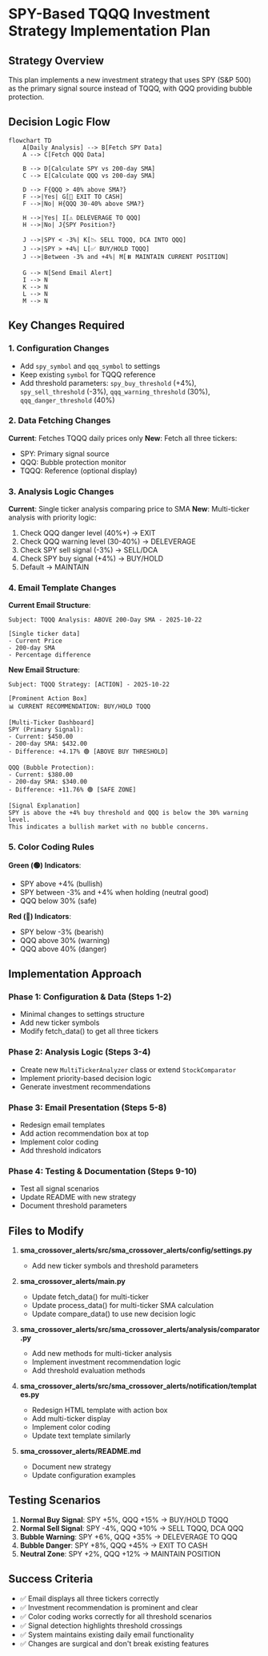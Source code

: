 # SPY-Based TQQQ Investment Strategy Implementation Plan

## Strategy Overview

This plan implements a new investment strategy that uses SPY (S&P 500) as the primary signal source instead of TQQQ, with QQQ providing bubble protection.

## Decision Logic Flow

```mermaid
flowchart TD
    A[Daily Analysis] --> B[Fetch SPY Data]
    A --> C[Fetch QQQ Data]
    
    B --> D[Calculate SPY vs 200-day SMA]
    C --> E[Calculate QQQ vs 200-day SMA]
    
    D --> F{QQQ > 40% above SMA?}
    F -->|Yes| G[🚨 EXIT TO CASH]
    F -->|No| H{QQQ 30-40% above SMA?}
    
    H -->|Yes| I[⚠️ DELEVERAGE TO QQQ]
    H -->|No| J{SPY Position?}
    
    J -->|SPY < -3%| K[📉 SELL TQQQ, DCA INTO QQQ]
    J -->|SPY > +4%| L[✅ BUY/HOLD TQQQ]
    J -->|Between -3% and +4%| M[⏸️ MAINTAIN CURRENT POSITION]
    
    G --> N[Send Email Alert]
    I --> N
    K --> N
    L --> N
    M --> N
```

## Key Changes Required

### 1. Configuration Changes
- Add `spy_symbol` and `qqq_symbol` to settings
- Keep existing `symbol` for TQQQ reference
- Add threshold parameters: `spy_buy_threshold` (+4%), `spy_sell_threshold` (-3%), `qqq_warning_threshold` (30%), `qqq_danger_threshold` (40%)

### 2. Data Fetching Changes
**Current**: Fetches TQQQ daily prices only
**New**: Fetch all three tickers:
- SPY: Primary signal source
- QQQ: Bubble protection monitor
- TQQQ: Reference (optional display)

### 3. Analysis Logic Changes
**Current**: Single ticker analysis comparing price to SMA
**New**: Multi-ticker analysis with priority logic:
1. Check QQQ danger level (40%+) → EXIT
2. Check QQQ warning level (30-40%) → DELEVERAGE
3. Check SPY sell signal (-3%) → SELL/DCA
4. Check SPY buy signal (+4%) → BUY/HOLD
5. Default → MAINTAIN

### 4. Email Template Changes
**Current Email Structure**:
```
Subject: TQQQ Analysis: ABOVE 200-Day SMA - 2025-10-22

[Single ticker data]
- Current Price
- 200-day SMA
- Percentage difference
```

**New Email Structure**:
```
Subject: TQQQ Strategy: [ACTION] - 2025-10-22

[Prominent Action Box]
📊 CURRENT RECOMMENDATION: BUY/HOLD TQQQ

[Multi-Ticker Dashboard]
SPY (Primary Signal):
- Current: $450.00
- 200-day SMA: $432.00
- Difference: +4.17% 🟢 [ABOVE BUY THRESHOLD]

QQQ (Bubble Protection):
- Current: $380.00
- 200-day SMA: $340.00
- Difference: +11.76% 🟢 [SAFE ZONE]

[Signal Explanation]
SPY is above the +4% buy threshold and QQQ is below the 30% warning level.
This indicates a bullish market with no bubble concerns.
```

### 5. Color Coding Rules

**Green (🟢) Indicators**:
- SPY above +4% (bullish)
- SPY between -3% and +4% when holding (neutral good)
- QQQ below 30% (safe)

**Red (🔴) Indicators**:
- SPY below -3% (bearish)
- QQQ above 30% (warning)
- QQQ above 40% (danger)

## Implementation Approach

### Phase 1: Configuration & Data (Steps 1-2)
- Minimal changes to settings structure
- Add new ticker symbols
- Modify fetch_data() to get all three tickers

### Phase 2: Analysis Logic (Steps 3-4)
- Create new `MultiTickerAnalyzer` class or extend `StockComparator`
- Implement priority-based decision logic
- Generate investment recommendations

### Phase 3: Email Presentation (Steps 5-8)
- Redesign email templates
- Add action recommendation box at top
- Implement color coding
- Add threshold indicators

### Phase 4: Testing & Documentation (Steps 9-10)
- Test all signal scenarios
- Update README with new strategy
- Document threshold parameters

## Files to Modify

1. **sma_crossover_alerts/src/sma_crossover_alerts/config/settings.py**
   - Add new ticker symbols and threshold parameters

2. **sma_crossover_alerts/main.py**
   - Update fetch_data() for multi-ticker
   - Update process_data() for multi-ticker SMA calculation
   - Update compare_data() to use new decision logic

3. **sma_crossover_alerts/src/sma_crossover_alerts/analysis/comparator.py**
   - Add new methods for multi-ticker analysis
   - Implement investment recommendation logic
   - Add threshold evaluation methods

4. **sma_crossover_alerts/src/sma_crossover_alerts/notification/templates.py**
   - Redesign HTML template with action box
   - Add multi-ticker display
   - Implement color coding
   - Update text template similarly

5. **sma_crossover_alerts/README.md**
   - Document new strategy
   - Update configuration examples

## Testing Scenarios

1. **Normal Buy Signal**: SPY +5%, QQQ +15% → BUY/HOLD TQQQ
2. **Normal Sell Signal**: SPY -4%, QQQ +10% → SELL TQQQ, DCA QQQ
3. **Bubble Warning**: SPY +6%, QQQ +35% → DELEVERAGE TO QQQ
4. **Bubble Danger**: SPY +8%, QQQ +45% → EXIT TO CASH
5. **Neutral Zone**: SPY +2%, QQQ +12% → MAINTAIN POSITION

## Success Criteria

- ✅ Email displays all three tickers correctly
- ✅ Investment recommendation is prominent and clear
- ✅ Color coding works correctly for all threshold scenarios
- ✅ Signal detection highlights threshold crossings
- ✅ System maintains existing daily email functionality
- ✅ Changes are surgical and don't break existing features